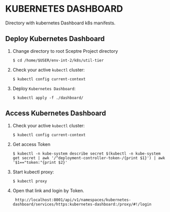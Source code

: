 # KUBERNETES DASHBOARD

Directory with kubernetes Dashboard k8s manifests.

## Deploy Kubernetes Dashboard

1. Change directory to root Sceptre Project directory

    ```$ cd /home/$USER/env-int-2/k8s/util-tier```

2. Check your active `kubectl` cluster:

    ```$ kubectl config current-context```

3. Deploy `Kubernetes Dashboard`:

    ```$ kubectl apply -f ./dashboard/```

## Access Kubernetes Dashboard

1. Check your active `kubectl` cluster:

    ```$ kubectl config current-context```

2. Get access Token

    ```$ kubectl -n kube-system describe secret $(kubectl -n kube-system get secret | awk '/^deployment-controller-token-/{print $1}') | awk '$1=="token:"{print $2}'```

3. Start kubectl proxy:

    ```$ kubectl proxy```

4. Open that link and login by Token.

    ``` http://localhost:8001/api/v1/namespaces/kubernetes-dashboard/services/https:kubernetes-dashboard:/proxy/#!/login```